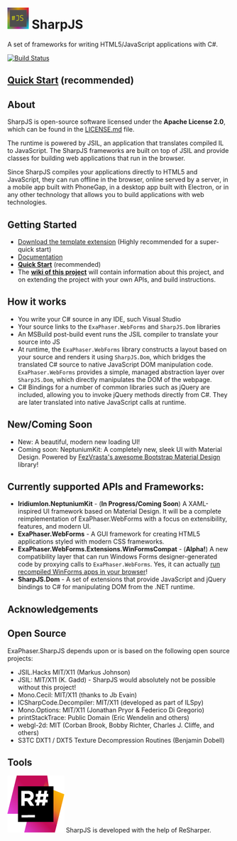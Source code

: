 <img src="sharpjs.png" alt="SharpJS Logo" width="48" height="48" /> SharpJS
====

A set of frameworks for writing HTML5/JavaScript applications with C#.

[![Build Status](https://travis-ci.org/exaphaser/SharpJS.svg?branch=master)](https://travis-ci.org/exaphaser/SharpJS)

## **[Quick Start](https://exaphaser.github.io/SharpJS/#quickstart)** (recommended)

## About

SharpJS is open-source software licensed under the **Apache License 2.0**, which can be found in the [LICENSE.md](LICENSE.md) file.

The runtime is powered by JSIL, an application that translates compiled IL to JavaScript. The SharpJS frameworks are built on top of JSIL and provide classes for building web applications that run in the browser.

Since SharpJS compiles your applications directly to HTML5 and JavaScript, they can run offline in the browser, online served by a server, in a mobile app built with PhoneGap, in a desktop app built with Electron, or in any other technology that allows you to build applications with web technologies.

## Getting Started
- [Download the template extension](https://exaphaser.github.io/SharpJS/#see-license) (Highly recommended for a super-quick start)
- [Documentation](https://exaphaser.github.io/SharpJS/#documentation)
- **[Quick Start](https://exaphaser.github.io/SharpJS/#quickstart)** (recommended)
- The **[wiki of this project](https://github.com/exaphaser/SharpJS/wiki)** will contain information about this project, and on extending the project with your own APIs, and build instructions.

## How it works
- You write your C# source in any IDE, such Visual Studio
- Your source links to the `ExaPhaser.WebForms` and `SharpJS.Dom` libraries
- An MSBuild post-build event runs the JSIL compiler to translate your source into JS
- At runtime, the `ExaPhaser.WebForms` library constructs a layout based on your source and renders it using `SharpJS.Dom`, which bridges the translated C# source to native JavaScript DOM manipulation code. `ExaPhaser.WebForms` provides a simple, managed abstraction layer over `SharpJS.Dom`, which directly manipulates the DOM of the webpage.
- C# Bindings for a number of common libraries such as jQuery are included, allowing you to invoke jQuery methods directly from C#. They are later translated into native JavaScript calls at runtime.

## New/Coming Soon
- New: A beautiful, modern new loading UI!
- Coming soon: NeptuniumKit: A completely new, sleek UI with Material Design. Powered by [FezVrasta's awesome Bootstrap Material Design](https://fezvrasta.github.io/bootstrap-material-design/) library!

## Currently supported APIs and Frameworks:
- **IridiumIon.NeptuniumKit** - (**In Progress/Coming Soon**) A XAML-inspired UI framework based on Material Design. It will be a complete reimplementation of ExaPhaser.WebForms with a focus on extensibility, features, and modern UI.
- **ExaPhaser.WebForms** - A GUI framework for creating HTML5 applications styled with modern CSS frameworks.
- **ExaPhaser.WebForms.Extensions.WinFormsCompat** - (**Alpha!**) A new compatibility layer that can run Windows Forms designer-generated code by proxying calls to `ExaPhaser.WebForms`. Yes, it can actually [run recompiled WinForms apps in your browser](https://github.com/exaphaser/SharpJS/wiki/Running-Windows-Forms-in-browser-with-WinFormsCompat)!
- **SharpJS.Dom** - A set of extensions that provide JavaScript and jQuery bindings to C# for manipulating DOM from the .NET runtime.

## Acknowledgements

## Open Source

ExaPhaser.SharpJS depends upon or is based on the following open source projects:

 * JSIL.Hacks MIT/X11 (Markus Johnson)
 * JSIL: MIT/X11 (K. Gadd) - SharpJS would absolutely not be possible without this project!
 * Mono.Cecil: MIT/X11 (thanks to Jb Evain)
 * ICSharpCode.Decompiler: MIT/X11 (developed as part of ILSpy)
 * Mono.Options: MIT/X11 (Jonathan Pryor & Federico Di Gregorio)
 * printStackTrace: Public Domain (Eric Wendelin and others)
 * webgl-2d: MIT (Corban Brook, Bobby Richter, Charles J. Cliffe, and others)
 * S3TC DXT1 / DXT5 Texture Decompression Routines (Benjamin Dobell)

## Tools

![ReSharper logo](img/icon_ReSharper.png) SharpJS is developed with the help of ReSharper.
